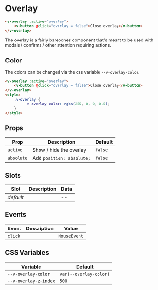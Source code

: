 # Overlay

```html
<v-overlay :active="overlay">
	<v-button @click="overlay = false">Close overlay</v-button>
</v-overlay>
```

The overlay is a fairly barebones component that's meant to be used with modals / confirms / other attention requiring
actions.

## Color

The colors can be changed via the css variable `--v-overlay-color`.

```html
<v-overlay :active="overlay">
	<v-button @click="overlay = false">Close overlay</v-button>
</v-overlay>
<style>
	.v-overlay {
		--v-overlay-color: rgba(255, 0, 0, 0.5);
	}
</style>
```

## Props

| Prop       | Description               | Default |
| ---------- | ------------------------- | ------- |
| `active`   | Show / hide the overlay   | `false` |
| `absolute` | Add `position: absolute;` | `false` |

## Slots

| Slot      | Description | Data |
| --------- | ----------- | ---- |
| _default_ |             | --   |

## Events

| Event   | Description | Value        |
| ------- | ----------- | ------------ |
| `click` |             | `MouseEvent` |

## CSS Variables

| Variable              | Default                |
| --------------------- | ---------------------- |
| `--v-overlay-color`   | `var(--overlay-color)` |
| `--v-overlay-z-index` | `500`                  |
